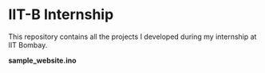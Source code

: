 # IIT-B Internship
This repository contains all the projects I developed during my internship at IIT Bombay. 

**sample_website.ino**
